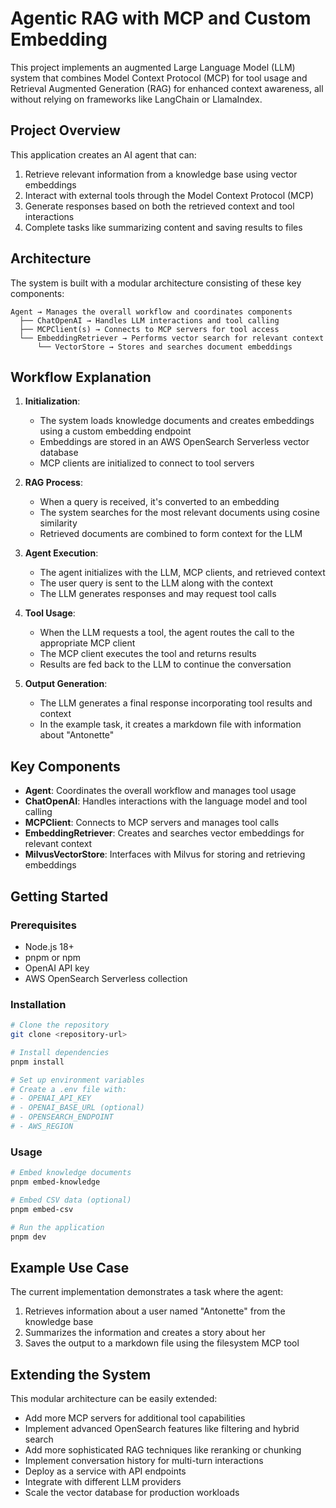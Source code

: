 # Agentic RAG with MCP and Custom Embedding

This project implements an augmented Large Language Model (LLM) system that combines Model Context Protocol (MCP) for tool usage and Retrieval Augmented Generation (RAG) for enhanced context awareness, all without relying on frameworks like LangChain or LlamaIndex.

## Project Overview

This application creates an AI agent that can:
1. Retrieve relevant information from a knowledge base using vector embeddings
2. Interact with external tools through the Model Context Protocol (MCP)
3. Generate responses based on both the retrieved context and tool interactions
4. Complete tasks like summarizing content and saving results to files

## Architecture

The system is built with a modular architecture consisting of these key components:

```
Agent → Manages the overall workflow and coordinates components
  ├── ChatOpenAI → Handles LLM interactions and tool calling
  ├── MCPClient(s) → Connects to MCP servers for tool access
  └── EmbeddingRetriever → Performs vector search for relevant context
      └── VectorStore → Stores and searches document embeddings
```

## Workflow Explanation

1. **Initialization**:
   - The system loads knowledge documents and creates embeddings using a custom embedding endpoint
   - Embeddings are stored in an AWS OpenSearch Serverless vector database
   - MCP clients are initialized to connect to tool servers

2. **RAG Process**:
   - When a query is received, it's converted to an embedding
   - The system searches for the most relevant documents using cosine similarity
   - Retrieved documents are combined to form context for the LLM

3. **Agent Execution**:
   - The agent initializes with the LLM, MCP clients, and retrieved context
   - The user query is sent to the LLM along with the context
   - The LLM generates responses and may request tool calls

4. **Tool Usage**:
   - When the LLM requests a tool, the agent routes the call to the appropriate MCP client
   - The MCP client executes the tool and returns results
   - Results are fed back to the LLM to continue the conversation

5. **Output Generation**:
   - The LLM generates a final response incorporating tool results and context
   - In the example task, it creates a markdown file with information about "Antonette"

## Key Components

- **Agent**: Coordinates the overall workflow and manages tool usage
- **ChatOpenAI**: Handles interactions with the language model and tool calling
- **MCPClient**: Connects to MCP servers and manages tool calls
- **EmbeddingRetriever**: Creates and searches vector embeddings for relevant context
- **MilvusVectorStore**: Interfaces with Milvus for storing and retrieving embeddings

## Getting Started

### Prerequisites

- Node.js 18+
- pnpm or npm
- OpenAI API key
- AWS OpenSearch Serverless collection

### Installation

```bash
# Clone the repository
git clone <repository-url>

# Install dependencies
pnpm install

# Set up environment variables
# Create a .env file with:
# - OPENAI_API_KEY
# - OPENAI_BASE_URL (optional)
# - OPENSEARCH_ENDPOINT
# - AWS_REGION
```

### Usage

```bash
# Embed knowledge documents
pnpm embed-knowledge

# Embed CSV data (optional)
pnpm embed-csv

# Run the application
pnpm dev
```

## Example Use Case

The current implementation demonstrates a task where the agent:
1. Retrieves information about a user named "Antonette" from the knowledge base
2. Summarizes the information and creates a story about her
3. Saves the output to a markdown file using the filesystem MCP tool

## Extending the System

This modular architecture can be easily extended:
- Add more MCP servers for additional tool capabilities
- Implement advanced OpenSearch features like filtering and hybrid search
- Add more sophisticated RAG techniques like reranking or chunking
- Implement conversation history for multi-turn interactions
- Deploy as a service with API endpoints
- Integrate with different LLM providers
- Scale the vector database for production workloads
